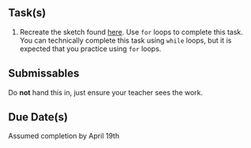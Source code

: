 
Task(s)
-------
1. Recreate the sketch found [here](http://mrseidel.com/images/Processing/3U/Exercise7_3U.png). Use ```for``` loops to complete this task.  You can technically complete this task using ```while``` loops, but it is expected that you practice using ```for``` loops.



Submissables
------------
Do **not** hand this in, just ensure your teacher sees the work.


Due Date(s)
----------
Assumed completion by April 19th
